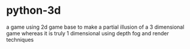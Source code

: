 # python-3d
a game using 2d game base to make a partial illusion of a 3 dimensional game whereas it is truly 1 dimensional using depth fog and render techniques
